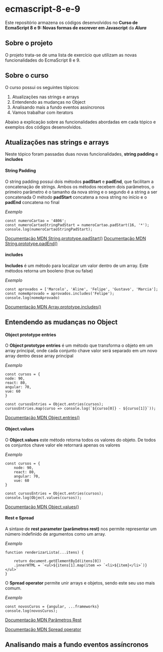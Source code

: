 # ecmascript-8-e-9
Este repositório armazena os códigos desenvolvidos no **Curso de EcmaScript 8 e 9: Novas formas de escrever em Javascript** da __*Alura*__

## Sobre o projeto
O projeto trata-se de uma lista de exercício que utilizam as novas funcionalidades do EcmaScript 8 e 9.

## Sobre o curso
O curso possui os seguintes tópicos:
1. Atualizações nas strings e arrays
2. Entendendo as mudanças no Object
3. Analisando mais a fundo eventos assíncronos
4. Vamos trabalhar com iterators

Abaixo a explicação sobre as funcionalidades abordadas em cada tópico e exemplos dos códigos desenvolvidos.

## Atualizações nas strings e arrays
Neste tópico foram passadas duas novas funcionalidades, **string padding** e **includes**

#### String Padding
O string padding possui dois métodos **padStart** e **padEnd**, que facilitam a concatenação de strings. Ambos os métodos recebem dois parâmetros, o primeiro parâmetro é o tamanho da nova string e o segundo é a string a ser concatenada
O método **padStart** concatena a nova string no início e o **padEnd** concatena no final

*Exemplo*
```
const numeroCartao = '4806';
const numeroCartaoStringPadStart = numeroCartao.padStart(16, '*');
console.log(numeroCartaoStringPadStart);
```

[Documentação MDN String.prototype.padStart()](https://developer.mozilla.org/pt-BR/docs/Web/JavaScript/Reference/Global_Objects/String/padStart)
[Documentação MDN String.prototype.padEnd()](https://developer.mozilla.org/pt-BR/docs/Web/JavaScript/Reference/Global_Objects/String/padEnd)

#### includes
**Includes** é um método para localizar um valor dentro de um array. Este métodos retorna um booleno (true ou false)

*Exemplo*
```
const aprovados = ['Marcelo', 'Aline', 'Felipe', 'Gustavo', 'Marcia'];
const nomeAprovado = aprovados.includes('Felipe');
console.log(nomeAprovado)
```

[Documentação MDN Array.prototype.includes()](https://developer.mozilla.org/pt-BR/docs/Web/JavaScript/Reference/Global_Objects/Array/contains)

## Entendendo as mudanças no Object

#### Object prototype entries
O **Object prototype entries** é um método que transforma o objeto em um array principal, onde cada conjunto chave valor será separado em um novo array dentro desse array principal

*Exemplo*
```
const cursos = {
node: 90,
react: 80,
angular: 70,
vue: 60
}

const cursosEntries = Object.entries(cursos);
cursosEntries.map(curso => console.log(`${curso[0]} - ${curso[1]}`));
```

[Documentação MDN Object.entries()](https://developer.mozilla.org/pt-BR/docs/Web/JavaScript/Reference/Global_Objects/Object/entries)

#### Object.values
O **Object.values** este método retorna todos os valores do objeto. De todos os conjuntos chave valor ele retornará apenas os valores

*Exemplo*
```
const cursos = {
    node: 90,
    react: 80,
    angular: 70,
    vue: 60
}

const cursosEntries = Object.entries(cursos);
console.log(Object.values(cursos));
```

[Documentação MDN Object.values()](https://developer.mozilla.org/pt-BR/docs/Web/JavaScript/Reference/Global_Objects/Object/values)

#### Rest e Spread
A sintaxe de **rest parameter (parâmetros rest)**  nos permite representar um número indefinido de argumentos como um array.

*Exemplo*
```
function renderizarLista(...itens) {

    return document.getElementById(itens[0])
    .innerHTML = `<ul>${itens[1].map(item => `<li>${item}</li>`)}</ul>`
}
```

O **Spread operator** permite unir arrays e objetos, sendo este seu uso mais comum.

*Exemplo*
```
const novosCuros = {angular, ...frameworks}
console.log(novosCuros);
```

[Documentação MDN Parâmetros Rest](https://developer.mozilla.org/pt-BR/docs/Web/JavaScript/Reference/Functions/rest_parameters)

[Documentação MDN Spread operator](https://developer.mozilla.org/pt-BR/docs/Web/JavaScript/Reference/Operators/Spread_operator)

## Analisando mais a fundo eventos assíncronos
